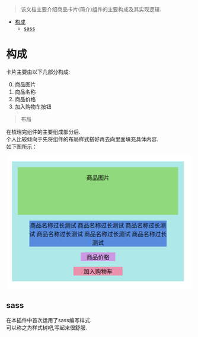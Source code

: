 >该文档主要介绍商品卡片(简介)组件的主要构成及其实现逻辑.

<!-- TOC -->

- [构成](#构成)
  - [sass](#sass)

<!-- /TOC -->

# 构成

卡片主要由以下几部分构成:

0. 商品图片
0. 商品名称
0. 商品价格
0. 加入购物车按钮

> 布局

在梳理完组件的主要组成部分后.<br>
个人比较倾向于先将组件的布局样式搭好再去向里面填充具体内容.<br>
如下图所示：

![商品卡片布局搭建完成效果](../图片/商品卡片布局搭建完成效果.png)

## sass

在本插件中首次运用了sass编写样式.<br>
可以称之为样式树吧,写起来很舒服.
